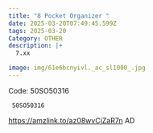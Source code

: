```yaml
---
title: "8 Pocket Organizer "
date: 2025-03-20T07:49:45.599Z
tags: 2025-03-20
Category: OTHER
description: |+
  7.xx

image: img/61e6bcnyivl._ac_sl1000_.jpg
---
```

Code: 50SO50316

<pre class="language-javascript"><code

class="language-javascript"> 50SO50316</code></pre>

https://amzlink.to/az08wvCjZaR7n
AD